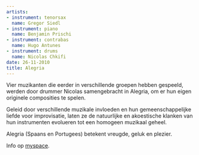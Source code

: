 ```yaml
---
artists:
- instrument: tenorsax
  name: Gregor Siedl
- instrument: piano
  name: Benjamin Prischi
- instrument: contrabas
  name: Hugo Antunes
- instrument: drums
  name: Nicolas Chkifi
date: 26-11-2010
title: Alegria
---
```

Vier muzikanten die eerder in verschillende groepen hebben gespeeld, werden door 
drummer Nicolas samengebracht in Alegria, om er hun eigen originele composities te spelen. 

Geleid door verschillende muzikale invloeden en hun gemeenschappelijke liefde voor improvisatie, 
laten ze de natuurlijke en akoestische klanken van hun instrumenten evolueren tot een homogeen 
muzikaal geheel. 

Alegria (Spaans en Portugees) betekent vreugde, geluk en plezier.

Info op [myspace](http://www.myspace.com/alegriagroup).